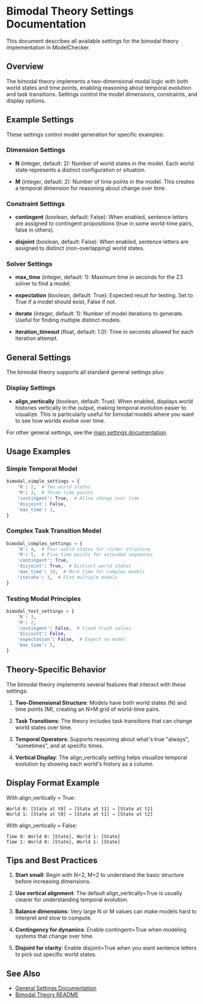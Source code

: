 # Bimodal Theory Settings Documentation

This document describes all available settings for the bimodal theory implementation in ModelChecker.

## Overview

The bimodal theory implements a two-dimensional modal logic with both world states and time points, enabling reasoning about temporal evolution and task transitions. Settings control the model dimensions, constraints, and display options.

## Example Settings

These settings control model generation for specific examples:

### Dimension Settings

- **N** (integer, default: 2): Number of world states in the model. Each world state represents a distinct configuration or situation.

- **M** (integer, default: 2): Number of time points in the model. This creates a temporal dimension for reasoning about change over time.

### Constraint Settings

- **contingent** (boolean, default: False): When enabled, sentence letters are assigned to contingent propositions (true in some world-time pairs, false in others).

- **disjoint** (boolean, default: False): When enabled, sentence letters are assigned to distinct (non-overlapping) world states.

### Solver Settings

- **max_time** (integer, default: 1): Maximum time in seconds for the Z3 solver to find a model.

- **expectation** (boolean, default: True): Expected result for testing. Set to True if a model should exist, False if not.

- **iterate** (integer, default: 1): Number of model iterations to generate. Useful for finding multiple distinct models.

- **iteration_timeout** (float, default: 1.0): Time in seconds allowed for each iteration attempt.

## General Settings

The bimodal theory supports all standard general settings plus:

### Display Settings

- **align_vertically** (boolean, default: True): When enabled, displays world histories vertically in the output, making temporal evolution easier to visualize. This is particularly useful for bimodal models where you want to see how worlds evolve over time.

For other general settings, see the [main settings documentation](../../settings/README.md).

## Usage Examples

### Simple Temporal Model
```python
bimodal_simple_settings = {
    'N': 2,  # Two world states
    'M': 3,  # Three time points
    'contingent': True,  # Allow change over time
    'disjoint': False,
    'max_time': 1,
}
```

### Complex Task Transition Model
```python
bimodal_complex_settings = {
    'N': 4,  # Four world states for richer structure
    'M': 5,  # Five time points for extended sequences
    'contingent': True,
    'disjoint': True,  # Distinct world states
    'max_time': 10,  # More time for complex models
    'iterate': 3,  # Find multiple models
}
```

### Testing Modal Principles
```python
bimodal_test_settings = {
    'N': 3,
    'M': 2,
    'contingent': False,  # Fixed truth values
    'disjoint': False,
    'expectation': False,  # Expect no model
    'max_time': 5,
}
```

## Theory-Specific Behavior

The bimodal theory implements several features that interact with these settings:

1. **Two-Dimensional Structure**: Models have both world states (N) and time points (M), creating an N×M grid of world-time pairs.

2. **Task Transitions**: The theory includes task transitions that can change world states over time.

3. **Temporal Operators**: Supports reasoning about what's true "always", "sometimes", and at specific times.

4. **Vertical Display**: The align_vertically setting helps visualize temporal evolution by showing each world's history as a column.

## Display Format Example

With align_vertically = True:
```
World 0: [State at t0] → [State at t1] → [State at t2]
World 1: [State at t0] → [State at t1] → [State at t2]
```

With align_vertically = False:
```
Time 0: World 0: [State], World 1: [State]
Time 1: World 0: [State], World 1: [State]
```

## Tips and Best Practices

1. **Start small**: Begin with N=2, M=2 to understand the basic structure before increasing dimensions.

2. **Use vertical alignment**: The default align_vertically=True is usually clearer for understanding temporal evolution.

3. **Balance dimensions**: Very large N or M values can make models hard to interpret and slow to compute.

4. **Contingency for dynamics**: Enable contingent=True when modeling systems that change over time.

5. **Disjoint for clarity**: Enable disjoint=True when you want sentence letters to pick out specific world states.

## See Also

- [General Settings Documentation](../../settings/README.md)
- [Bimodal Theory README](../README.md)